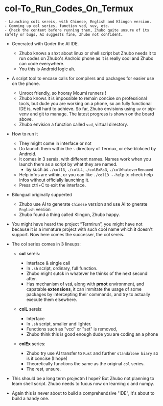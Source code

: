 # col-To_Run_Codes_On_Termux  
```
- Launching colL sereis, with Chinese, English and Klingon version.
- Comming up col series, function vcd, vuv, etc.
- Check the content before running them, Zhubo quite unsure of its safety or bugs, AI suggests fine, Zhubo not confident.
```
- Generated with Qoder the AI IDE.
  - Zhubo knows a shxt about linux or shell script but Zhubo needs it to run codes on Zhubo's Android phone as it is really cool and Zhubo can code everywhere.
  - You this is Android logic ah.
- A script tool to encase calls for compilers and packages for easier use on the phone.
  - Unroot friendly, so hooray Moumi runners !
  - Zhubo knows it is impossible to remain concise on professional tools, but dude you are working on a phone, so an fully functional IDE is, well hard to achieve. So far, Zhubo envisions using `uv` or pip-venv and git to manage. The latest progress is shown on the board above.
  - Zhubo envision a function called `vcd`, virtual directory.
- How to run it
  - They might come in interface or not
  - Do launch them within the `~` directory of Termux, or else blokced by Android.
  - It comes in 3 sereis, with different names. Names work when you launch them as a script by what they are named.
    - by such as `./col13`, `./colL4`, `./colExRs3`, `./colWhateverRenamed`
  - Help infos are within, or you can like `./col13 --help` to check help infos without officially launching it.
  - Press ctrl+C to exit the interface.
- Bilungual originally supperted
  - Zhubo use AI to generate `Chinese` version and use AI to gnerate `English` version
  - Zhubo found a thing called Klingon, Zhubo happy.
- You might have heard the project “Termirun”, you might have not because it is a immature project with such cool name which it doesn't support. Now here comes the successer, the col sereis.

- The col series comes in 3 lineups:
  - **col** sereis: 
    - Interface & single call
    - In `.sh` script, ordinary, full function.
    - Zhubo might sutck in whatever he thinks of the next second after.
    - Has mechanism of **`vcd`**, along with **proot** environment, and capatable **extensions**, it can immitate the usage of some packages by intercepting their commands, and try to actually execute them elsewhere.


  - **colL** sereis: 
    - Interface
    - In `.sh` script, smaller and lighter.
    - Functions such as "vcd" or "set" is removed, 
    - Zhubo think this is good enough dude you are coding an a phone
  - **colEx** series:
    - Zhubo try use AI transfer to `Rust` and further `standalone biary` so is it concise (I hope)
    - Theoretically functions the same as the original `col` series.
    - The rest, unsure.
- This should be a long term projectm I hope? But Zhubo not planning to learn shell script. Zhubo needs to fucus now on learning c and numpy.
- Again this is never about to build a comprehendsive "IDE", it's about to build a handy one.
